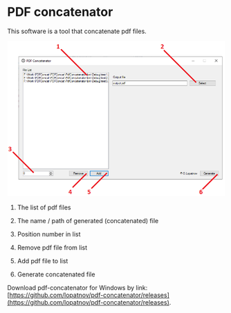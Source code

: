 # PDF concatenator

This software is a tool that concatenate pdf files.

![screenshot](./images/screenshot.png)

1. The list of pdf files

2. The name / path of generated (concatenated) file

3. Position number in list

4. Remove pdf file from list

5. Add pdf file to list

6. Generate concatenated file

Download pdf-concatenator for Windows by link: [https://github.com/lopatnov/pdf-concatenator/releases](https://github.com/lopatnov/pdf-concatenator/releases).































